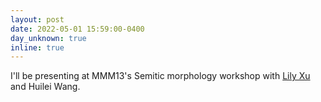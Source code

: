 ```yaml
---
layout: post
date: 2022-05-01 15:59:00-0400
day_unknown: true
inline: true
---
```


I'll be presenting at MMM13's Semitic morphology workshop with [Lily Xu](https://sites.google.com/view/lilyxxu/) and Huilei Wang.
